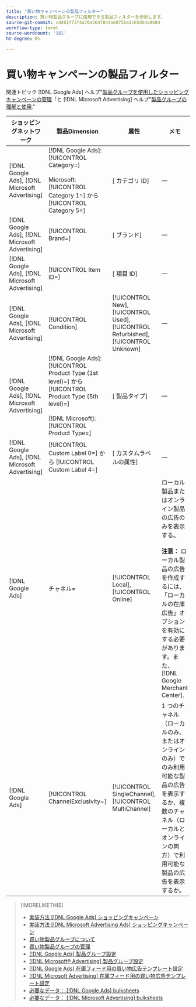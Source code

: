```yaml
---
title: "買い物キャンペーンの製品フィルター"
description: 買い物製品グループに使用できる製品フィルターを参照します。
source-git-commit: cd461f73f4a70a5647844a6075ba1c65d64a9b04
workflow-type: tm+mt
source-wordcount: '181'
ht-degree: 0%

---
```


# 買い物キャンペーンの製品フィルター

関連トピック [!DNL Google Ads] ヘルプ&quot;[製品グループを使用したショッピングキャンペーンの管理](https://support.google.com/google-ads/answer/6275317)「と [!DNL Microsoft Advertising] ヘルプ&quot;[製品グループの理解と使用](https://help.ads.microsoft.com/#apex/bae/en/56782).&quot;

| ショッピングネットワーク | 製品Dimension | 属性 | メモ |
|----|----|----|----|
| [!DNL Google Ads], [!DNL Microsoft Advertising] | [!DNL Google Ads]: [!UICONTROL Category=]<br><br>Microsoft: [!UICONTROL Category 1=] から [!UICONTROL Category 5=] | \[ カテゴリ ID\] | — |
| [!DNL Google Ads], [!DNL Microsoft Advertising] | [!UICONTROL Brand=] | \[ ブランド\] | — |
| [!DNL Google Ads], [!DNL Microsoft Advertising] | [!UICONTROL Item ID=] | \[ 項目 ID\] | — |
| [!DNL Google Ads], [!DNL Microsoft Advertising] | [!UICONTROL Condition] | [!UICONTROL New], [!UICONTROL Used], [!UICONTROL Refurbished], [!UICONTROL Unknown] | — |
| [!DNL Google Ads], [!DNL Microsoft Advertising] | [!DNL Google Ads]: [!UICONTROL Product Type (1st level)=] から [!UICONTROL Product Type (5th level)=]<br><br>[!DNL Microsoft]: [!UICONTROL Product Type=] | \[ 製品タイプ\] | — |
| [!DNL Google Ads], [!DNL Microsoft Advertising] | [!UICONTROL Custom Label 0=] から [!UICONTROL Custom Label 4=] | \[ カスタムラベルの属性\] | — |
| [!DNL Google Ads] | チャネル= | [!UICONTROL Local], [!UICONTROL Online] | ローカル製品またはオンライン製品の広告のみを表示する。<br><br><b>注意：</b> ローカル製品の広告を作成するには、「ローカルの在庫広告」オプションを有効にする必要があります。また、 [!DNL Google Merchant Center]. |
| [!DNL Google Ads] | [!UICONTROL ChannelExclusivity=] | [!UICONTROL SingleChannel], [!UICONTROL MultiChannel] | 1 つのチャネル（ローカルのみ、またはオンラインのみ）でのみ利用可能な製品の広告を表示するか、複数のチャネル（ローカルとオンラインの両方）で利用可能な製品の広告を表示するか。 |

>[!MORELIKETHIS]
>
>* [実装方法 [!DNL Google Ads] ショッピングキャンペーン](/help/search-social-commerce/campaign-management/special-campaign-types/google-shopping-campaigns.md)
>* [実装方法 [!DNL Microsoft Advertising Ads] ショッピングキャンペーン](/help/search-social-commerce/campaign-management/special-campaign-types/microsoft-shopping-campaigns.md)
>* [買い物製品グループについて](product-group-about.md)
>* [買い物製品グループの管理](product-group-manage.md)
>* [[!DNL Google Ads] 製品グループ設定](/help/search-social-commerce/campaign-management/campaigns/product-group-settings-google.md)
>* [[!DNL Microsoft® Advertising] 製品グループ設定](/help/search-social-commerce/campaign-management/campaigns/product-group-settings-microsoft.md)
>* [[!DNL Google Ads] 在庫フィード用の買い物広告テンプレート設定](/help/search-social-commerce/campaign-management/inventory-feeds/ad-templates/template-google-shopping.md)
>* [[!DNL Microsoft Advertising] 在庫フィード用の買い物広告テンプレート設定](/help/search-social-commerce/campaign-management/inventory-feeds/ad-templates/template-microsoft-shopping.md)
>* [必要なデータ： [!DNL Google Ads] bulksheets](/help/search-social-commerce/campaign-management/bulksheets/bulksheet-data-formats/bulksheet-data-google.md)
>* [必要なデータ： [!DNL Microsoft Advertising] bulksheets](/help/search-social-commerce/campaign-management/bulksheets/bulksheet-data-formats/bulksheet-data-microsoft.md)

